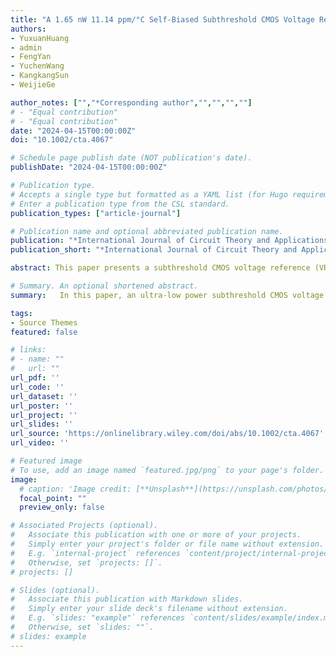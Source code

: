 ```yaml
---
title: "A 1.65 nW 11.14 ppm/°C Self-Biased Subthreshold CMOS Voltage Reference with Temperature Compensation Circuit"
authors:
- YuxuanHuang
- admin
- FengYan
- YuchenWang
- KangkangSun
- WeijieGe

author_notes: ["","*Corresponding author","","","",""]
# - "Equal contribution"
# - "Equal contribution"
date: "2024-04-15T00:00:00Z"
doi: "10.1002/cta.4067"

# Schedule page publish date (NOT publication's date).
publishDate: "2024-04-15T00:00:00Z"

# Publication type.
# Accepts a single type but formatted as a YAML list (for Hugo requirements).
# Enter a publication type from the CSL standard.
publication_types: ["article-journal"]

# Publication name and optional abbreviated publication name.
publication: "*International Journal of Circuit Theory and Applications*. 2024;N/A(N/A): N/A-N/A."
publication_short: "*International Journal of Circuit Theory and Applications*. 2024;N/A(N/A): N/A-N/A"

abstract: This paper presents a subthreshold CMOS voltage reference (VR) that utilizes self-biased circuits. This voltage reference includes temperature compensation circuits to expand its operating temperature range and reduce its temperature coefficient. The proposed CMOS voltage reference is designed using a standard 0.18-μm CMOS process and has a small area of only 0.005 mm^2. Post-layout simulation results demonstrate that the power consumption of the circuit at room temperature (25°C) is only 1.65 nW at a power supply voltage of 1 V. In this case, the voltage reference output is 316.56 mV, with an average temperature coefficient (TC) of 11.14 ppm/°C in a wide temperature range from −40°C to 140°C. Furthermore, the line sensitivity (LS) of the circuit is 0.024 %/V, and the power supply rejection ratio (PSRR) of the circuit is −86.5 dB at 10 Hz. In summary, the subthreshold CMOS voltage reference structure proposed in this paper demonstrates excellent performance characteristics, such as low power consumption, a small area, and high-temperature stability. These features make it a promising candidate for voltage reference for low-power applications with significant changes in environmental temperature.

# Summary. An optional shortened abstract.
summary:   In this paper, an ultra-low power subthreshold CMOS voltage reference with a self-biased circuit based on SDMT structure with temperature compensation has been proposed.

tags:
- Source Themes
featured: false

# links:
# - name: ""
#   url: ""
url_pdf: ''
url_code: ''
url_dataset: ''
url_poster: ''
url_project: ''
url_slides: ''
url_source: 'https://onlinelibrary.wiley.com/doi/abs/10.1002/cta.4067'
url_video: ''

# Featured image
# To use, add an image named `featured.jpg/png` to your page's folder. 
image:
  # caption: 'Image credit: [**Unsplash**](https://unsplash.com/photos/jdD8gXaTZsc)'
  focal_point: ""
  preview_only: false

# Associated Projects (optional).
#   Associate this publication with one or more of your projects.
#   Simply enter your project's folder or file name without extension.
#   E.g. `internal-project` references `content/project/internal-project/index.md`.
#   Otherwise, set `projects: []`.
# projects: []

# Slides (optional).
#   Associate this publication with Markdown slides.
#   Simply enter your slide deck's filename without extension.
#   E.g. `slides: "example"` references `content/slides/example/index.md`.
#   Otherwise, set `slides: ""`.
# slides: example
---
```


<!-- {{% callout note %}}
Click the *Cite* button above to demo the feature to enable visitors to import publication metadata into their reference management software.
{{% /callout %}}

{{% callout note %}}
Create your slides in Markdown - click the *Slides* button to check out the example.
{{% /callout %}}

Add the publication's **full text** or **supplementary notes** here. You can use rich formatting such as including [code, math, and images](https://docs.hugoblox.com/content/writing-markdown-latex/). -->
